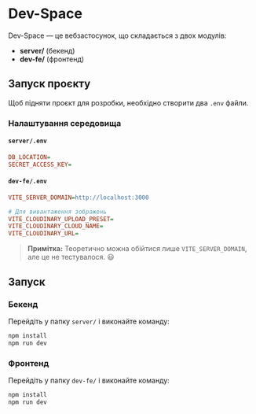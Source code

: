 # Dev-Space

Dev-Space — це вебзастосунок, що складається з двох модулів:
- **server/** (бекенд)
- **dev-fe/** (фронтенд)

## Запуск проєкту

Щоб підняти проєкт для розробки, необхідно створити два `.env` файли.

### Налаштування середовища

#### `server/.env`
```ini
DB_LOCATION=
SECRET_ACCESS_KEY=
```

#### `dev-fe/.env`
```ini
VITE_SERVER_DOMAIN=http://localhost:3000

# Для вивантаження зображень
VITE_CLOUDINARY_UPLOAD_PRESET=
VITE_CLOUDINARY_CLOUD_NAME=
VITE_CLOUDINARY_URL=
```
> **Примітка:** Теоретично можна обійтися лише `VITE_SERVER_DOMAIN`, але це не тестувалося. 😃

## Запуск

### Бекенд
Перейдіть у папку `server/` і виконайте команду:
```sh
npm install
npm run dev
```

### Фронтенд
Перейдіть у папку `dev-fe/` і виконайте команду:
```sh
npm install
npm run dev
```
